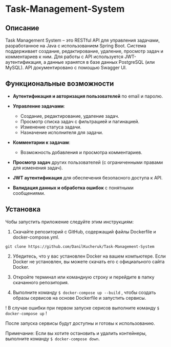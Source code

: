 # Task-Management-System
## Описание

Task Management System – это RESTful API для управления задачами, разработанное на Java с использованием Spring Boot. Система поддерживает создание, редактирование, удаление, просмотр задач и комментариев к ним. Для работы с API используется JWT-аутентификация, а данные хранятся в базе данных PostgreSQL (или MySQL). API документировано с помощью Swagger UI.

## Функциональные возможности

- **Аутентификация и авторизация пользователей** по email и паролю.
  
- **Управление задачами**:
  - Создание, редактирование, удаление задач.
  - Просмотр списка задач с фильтрацией и пагинацией.
  - Изменение статуса задачи.
  - Назначение исполнителя для задачи.

- **Комментарии к задачам**:
  - Возможность добавления и просмотра комментариев.

- **Просмотр задач** других пользователей (с ограниченными правами для изменения задач).

- **JWT аутентификация** для обеспечения безопасного доступа к API.

- **Валидация данных и обработка ошибок** с понятными сообщениями.


## Установка
Чобы запустить приложение следуйте этим инструкциям:

1. Скачайте репозиторий с GitHub, содержащий файлы Dockerfile и docker-compose.yml.

`git clone https://github.com/DanilKucheruk/Task-Management-System`

2. Убедитесь, что у вас установлен Docker на вашем компьютере. Если Docker не установлен, вы можете скачать его с официального сайта Docker.

3. Откройте терминал или командную строку и перейдите в папку скачанного репозитория.

4. Выполните команду `$ docker-compose up --build` , чтобы создать образы сервисов на основе Dockerfile и запустить сервисы.

! В случае ошибки при первом запуске серисов выполните команду `$ docker-compose up` !

После запуска сервисы будут доступны и готовы к использованию.


Примечание: Если вы хотите остановить и удалить контейнеры, выполните команду `$ docker-compose down`.


